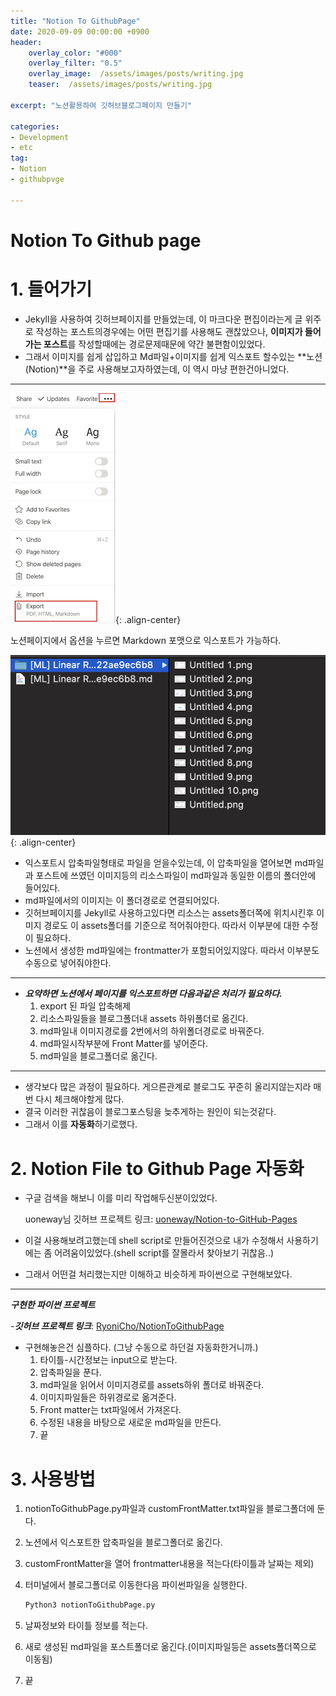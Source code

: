 ```yaml
---
title: "Notion To GithubPage"
date: 2020-09-09 00:00:00 +0900
header:
    overlay_color: "#000"
    overlay_filter: "0.5"
    overlay_image:  /assets/images/posts/writing.jpg
    teaser:  /assets/images/posts/writing.jpg
  
excerpt: "노션활용하여 깃허브블로그페이지 만들기"

categories: 
- Development
- etc
tag: 
- Notion
- githubpvge

---
```

# Notion To Github page

# 1. 들어가기

- Jekyll을 사용하여 깃허브페이지를 만들었는데, 이 마크다운 편집이라는게 글 위주로 작성하는 포스트의경우에는 어떤 편집기를 사용해도 괜찮았으나, **이미지가 들어가는 포스트**를 작성할때에는 경로문제때문에 약간 불편함이있었다.
- 그래서 이미지를 쉽게 삽입하고 Md파일+이미지를 쉽게 익스포트 할수있는 **노션(Notion)**을 주로 사용해보고자하였는데, 이 역시 마냥 편한건아니었다.

---

![/assets/images/posts/notiontogithubpage/1.png](/assets/images/posts/notiontogithubpage/1.png){: .align-center}

노션페이지에서 옵션을 누르면 Markdown 포맷으로 익스포트가 가능하다. 

![/assets/images/posts/notiontogithubpage/2.png](/assets/images/posts/notiontogithubpage/2.png){: .align-center}

- 익스포트시 압축파일형태로 파일을 얻을수있는데, 이 압축파일을 열어보면 md파일과 포스트에 쓰였던 이미지등의 리소스파일이 md파일과 동일한 이름의 폴더안에 들어있다.
- md파일에서의 이미지는 이 폴더경로로 연결되어있다.
- 깃허브페이지를 Jekyll로 사용하고있다면 리소스는 assets폴더쪽에 위치시킨후 이미지 경로도 이 assets폴더를 기준으로 적어줘야한다. 따라서 이부분에 대한 수정이 필요하다.
- 노션에서 생성한 md파일에는 frontmatter가 포함되어있지않다. 따라서 이부분도 수동으로 넣어줘야한다.

---

- ***요약하면 노션에서 페이지를 익스포트하면 다음과같은 처리가 필요하다.***
    1. export 된 파일 압축해제
    2. 리소스파일들을 블로그폴더내 assets 하위폴더로 옮긴다.
    3. md파일내 이미지경로를 2번에서의 하위폴더경로로 바꿔준다.
    4. md파일시작부분에 Front Matter를 넣어준다. 
    5. md파일을 블로그폴더로 옮긴다. 

---

- 생각보다 많은 과정이 필요하다. 게으른관계로 블로그도 꾸준히 올리지않는지라 매번 다시 체크해야할게 많다.
- 결국 이러한 귀찮음이 블로그포스팅을 늦추게하는 원인이 되는것같다.
- 그래서 이를 **자동화**하기로했다.

# 2. Notion File to Github Page 자동화

- 구글 검색을 해보니 이를 미리 작업해두신분이있었다.

  uoneway님 깃허브 프로젝트 링크: [uoneway/Notion-to-GitHub-Pages](https://github.com/uoneway/Notion-to-GitHub-Pages)

- 이걸 사용해보려고했는데 shell script로 만들어진것으로 내가 수정해서 사용하기에는 좀 어려움이있었다.(shell script를 잘몰라서 찾아보기 귀찮음..)
- 그래서 어떤걸 처리했는지만 이해하고 비슷하게 파이썬으로 구현해보았다.

---

***구현한 파이썬 프로젝트***

-***깃허브 프로젝트 링크***: [RyoniCho/NotionToGithubPage](https://github.com/RyoniCho/NotionToGithubPage)

- 구현해놓은건 심플하다. (그냥 수동으로 하던걸 자동화한거니까.)
    1. 타이틀-시간정보는 input으로 받는다.
    2. 압축파일을 푼다.
    3. md파일을 읽어서 이미지경로를 assets하위 폴더로 바꿔준다.
    4. 이미지파일들은 하위경로로 옮겨준다. 
    5. Front matter는 txt파일에서 가져온다. 
    6. 수정된 내용을 바탕으로 새로운 md파일을 만든다. 
    7. 끝

# 3. 사용방법

1. notionToGithubPage.py파일과 customFrontMatter.txt파일을 블로그폴더에 둔다.
2. 노션에서 익스포트한 압축파일을 블로그폴더로 옮긴다.
3. customFrontMatter을 열어 frontmatter내용을 적는다(타이틀과 날짜는 제외)
4. 터미널에서 블로그폴더로 이동한다음 파이썬파일을 실행한다. 

    ```bash
    Python3 notionToGithubPage.py

    ```

5. 날짜정보와 타이틀 정보를 적는다.
6. 새로 생성된 md파일을 포스트폴더로 옮긴다.(이미지파일등은 assets폴더쪽으로 이동됨)
7. 끝